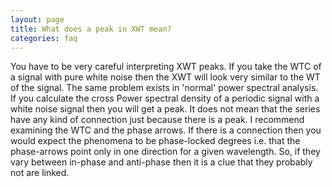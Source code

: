 ```yaml
---
layout: page
title: What does a peak in XWT mean?
categories: faq
---
```


You have to be very careful interpreting XWT peaks. If you take the WTC of a signal with pure white noise then the XWT will look very similar to the WT of the signal. The same problem exists in 'normal' power spectral analysis. If you calculate the cross Power spectral density of a periodic signal with a white noise signal then you will get a peak. It does not mean that the series have any kind of connection just because there is a peak. I recommend examining the WTC and the phase arrows. If there is a connection then you would expect the phenomena to be phase-locked  degrees i.e. that the phase-arrows point only in one direction for a given wavelength. So, if they vary between in-phase and anti-phase then it is a clue that they probably not are linked.

